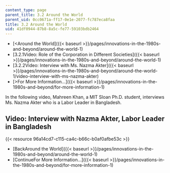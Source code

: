 ```yaml
---
content_type: page
parent_title: 3.2 Around the World
parent_uid: 0cc0671a-ff17-0e1e-2077-fc787eca8faa
title: 3.2 Around the World
uid: 41df0944-87b8-8a5c-fe77-59103bdb2464
---
```


*   [\<Around the World]({{< baseurl >}}/pages/innovations-in-the-1980s-and-beyond/around-the-world-1)
*   [3.2.1Video: Role of the Corporation in Different Societies]({{< baseurl >}}/pages/innovations-in-the-1980s-and-beyond/around-the-world-1)
*   [3.2.2Video: Interview with Ms. Nazma Akter]({{< baseurl >}}/pages/innovations-in-the-1980s-and-beyond/around-the-world-1/video-interview-with-ms-nazma-akter)
*   [\>For More Information...]({{< baseurl >}}/pages/innovations-in-the-1980s-and-beyond/for-more-information-1)

In the following video, Mahreen Khan, a MIT Sloan Ph.D. student, interviews Ms. Nazma Akter who is a Labor Leader in Bangladesh.

Video: Interview with Nazma Akter, Labor Leader in Bangladesh
-------------------------------------------------------------

{{< resource 96a14cd7-c115-ca4c-b66c-b0af0afbe53c >}}

*   [BackAround the World]({{< baseurl >}}/pages/innovations-in-the-1980s-and-beyond/around-the-world-1)
*   [ContinueFor More Information...]({{< baseurl >}}/pages/innovations-in-the-1980s-and-beyond/for-more-information-1)